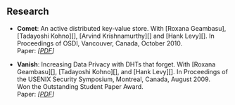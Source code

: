 ## Research

- __Comet__: An active distributed key-value store. With [Roxana Geambasu], [Tadayoshi Kohno][], [Arvind Krishnamurthy][] and [Hank Levy][]. In Proceedings of OSDI, Vancouver, Canada, October 2010.  
Paper: _\[[PDF](papers/comet-osdi2010.pdf)\]_

- __Vanish__: Increasing Data Privacy with DHTs that forget. With [Roxana Geambasu][], [Tadayoshi Kohno][], and [Hank Levy][]. In Proceedings of the USENIX Security Symposium, Montreal, Canada, August 2009.  
Won the Outstanding Student Paper Award.  
Paper: _\[[PDF](papers/vanish-usenixsec09.pdf)\]_